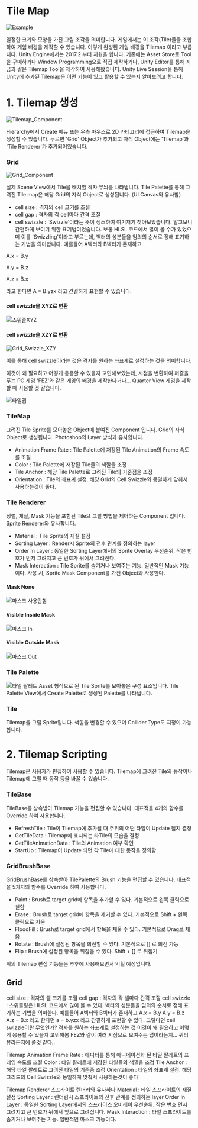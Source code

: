 Tile Map
===========
![Example](./Resources/Example.png)

일정한 크기와 모양을 가진 그림 조각을 의미합니다. 게임에서는 이 조각(Tile)들을 조합하여 게임 배경을 제작할 수 있습니다. 
이렇게 완성된 게임 배경을 Tilemap 이라고 부릅니다.
Unity Engine에서는 2017.2 부터 지원을 합니다. 기존에는 Asset Store로 Tool을 구매하거나 Window Programming으로 직접 제작하거나, 
Unity Editor를 통해 지금과 같은 Tilemap Tool을 제작하여 사용해왔습니다. 
Unity Live Session을 통해 Unity에 추가된 Tilemap은 어떤 기능이 있고 활용할 수 있는지 알아보려고 합니다.

# 1. Tilemap 생성
![Tilemap_Component](./Resources/Create_Tilemap.png)

Hierarchy에서 Create 메뉴 또는 우측 마우스로 2D 카테고리에 접근하여 Tilemap을 생성할 수 있습니다.
누르면 'Grid' Object가 추가되고 자식 Object에는 'Tilemap'과 'Tile Renderer'가 추가되어있습니다.

### Grid
![Grid_Component](./Resources/Grid.PNG)

실제 Scene View에서 Tile을 배치할 격자 무늬를 나타냅니다. Tile Palette를 통해 그려진 Tile map은 해당 Grid의 자식 Object로 생성됩니다.
(UI Canvas와 유사함)

* cell size : 격자의 cell 크기를 조절
* cell gap : 격자의 각 cell마다 간격 조절
* cell swizzle : 'Swizzle'이라는 뜻이 생소하여 여기저기 찾아보았습니다. 알고보니 간편하게 보이기 위한 표기법이었습니다.
보통 HLSL 코드에서 많이 볼 수가 있었으며 이를 'Swizzling'이라고 부르는데, 벡터의 성분들을 임의의 순서로 정해 표기하는 기법을 의미합니다.
예를들어 A벡터와 B벡터가 존재하고

A.x = B.y

A.y = B.z

A.z = B.x

라고 한다면 A = B.yzx 라고 간결하게 표현할 수 있습니다.

#### cell swizzle을 XYZ로 변환
![스위즐XYZ](./Resources/Grid_XYZ.PNG)

#### cell swizzle을 XZY로 변환
![Grid_Swizzle_XZY](./Resources/Grid_XZY.PNG)


이를 통해 cell swizzle이라는 것은 격자를 원하는 좌표계로 설정하는 것을 의미합니다.


이것이 왜 필요하고 어떻게 응용할 수 있을지 고민해보았는데, 시점을 변환하여 퍼즐을 푸는 PC 게임 'FEZ'와 같은 게임의 배경을 제작한다거나...
Quarter View 게임을 제작할 때 사용할 것 같습니다.

![타일맵](./Resources/Tilemap.PNG)
### TileMap
그려진 Tile Sprite를 모아놓은 Object에 붙여진 Component 입니다. Grid의 자식 Object로 생성됩니다. Photoshop의 Layer 방식과 유사합니다.

* Animation Frame Rate : Tile Palette에 저장된 Tile Animation의 Frame 속도를 조절
* Color : Tile Palette에 저장된 Tile들의 색깔을 조정
* Tile Anchor : 해당 Tile Palette로 그려진 Tile의 기준점을 조정
* Orientation : Tile의 좌표계 설정. 해당 Grid의 Cell Swizzle와 동일하게 맞춰서 사용하는것이 좋다.

### Tile Renderer
정렬, 재질, Mask 기능을 포함된 Tile으 그릴 방법을 제어하는 Component 입니다. Sprite Renderer와 유사합니다.

* Material : Tile Sprite의 재질 설정
* Sorting Layer : Render시 Sprite의 전후 관계를 정의하는 layer
* Order In Layer : 동일한 Sorting Layer에서의 Sprite Overlay 우선순위. 작은 번호가 먼저 그려지고 큰 번호가 뒤에서 그려진다.
* Mask Interaction : Tile Sprite를 숨기거나 보여주는 기능. 일반적인 Mask 기능이다. 사용 시, Sprite Mask Component를 가진 Object와 사용한다.

#### Mask None
![마스크 사용안함](./Resources/Mask_None.PNG)
#### Visible Inside Mask
![마스크 In](./Resources/Mask_Inside.PNG)
#### Visible Outside Mask
![마스크 Out](./Resources/Mask_Outside.PNG)

### Tile Palette
![타일 팔레트](./Resources/Mask_Outside.PNG)
Asset 형식으로 된 Tile Sprite를 모아놓은 구성 요소입니다. Tile Palette View에서 Create Palette로 생성된 Palette를 나타냅니다.

### Tile
Tilemap을 그릴 Sprite입니다. 색깔을 변경할 수 있으며 Collider Type도 지정이 가능합니다.

# 2. Tilemap Scripting
Tilemap은 사용자가 편집하여 사용할 수 있습니다. Tilemap에 그려진 Tile의 동작이나 Tilemap에 그릴 때 동작 등을 바꿀 수 있습니다.

### TileBase
TileBase를 상속받아 Tilemap 기능을 편집할 수 있습니다. 대표적을 4개의 함수를 Override 하여 사용합니다.

* RefreshTile : Tile이 Tilemap에 추가될 때 주위의 어떤 타일이 Update 될지 결정
* GetTileData : Tilemap에 표시되는 타Tile의 모습을 결정
* GetTileAnimationData : Tile의 Animation 여부 확인
* StartUp : Tilemap이 Update 되면 각 Tile에 대한 동작을 정의함

### GridBrushBase
GridBrushBase를 상속받아 TilePalette의 Brush 기능을 편집할 수 있습니다. 대표적을 5가지의 함수를 Override 하여 사용합니다.

* Paint : Brush로 target grid에 항목을 추가할 수 있다. 기본적으로 왼쪽 클릭으로 칠함
* Erase : Brush로 target grid에 항목을 제거할 수 있다. 기본적으로 Shift + 왼쪽 클릭으로 지움
* FloodFill : Brush로 target grid에서 항목을 채울 수 있다. 기본적으로 Drag로 채움
* Rotate : Brush에 설정된 항목을 회전할 수 있다. 기본적으로 [] 로 회전 가능
* Flip : Brush에 설정된 항목을 뒤집을 수 있다. Shift + [] 로 뒤집기

위의 Tilemap 편집 기능들은 추후에 사용해보면서 익힐 예정입니다.

## Grid
cell size : 격자의 셀 크기를 조절
cell gap : 격자의 각 셀마다 간격 조절
cell swizzle : 스위즐링은 HLSL 코드에서 많이 볼 수 있다. 벡터의 성분들을 임의의 순서로 정해 표기하는 기법을 의미한다. 예를들어 A벡터와 B벡터가 존재하고
A.x = B.y
A.y = B.z
A.z = B.x
라고 한다면 a = b.yzx 라고 간결하게 표현할 수 있다.
그렇다면 cell swizzle이란 무엇인가? 격자를 원하는 좌표계로 설정하는 것
이것이 왜 필요하고 어떻게 응용할 수 있을지 고민해봄
FEZ와 같이 여러 시점으로 보여주는 맵이라든지...
쿼터뷰라든지에 쓸것 같다..

Tilemap
Animation Frame Rate : 에디터를 통해 애니메이션화 된 타일 팔레트의 프레임 속도를 조절
Color : 타일 팔레트에 저장된 타일들의 색깔을 조정
Tile Anchor : 해당 타일 팔레트로 그려진 타일의 기준좀 조정
Orientation : 타일의 좌표계 설정. 해당 그리드의 Cell Swizzle와 동일하게 맞춰서 사용하는것이 좋다

Tilemap Renderer
스프라이트 렌더러와 유사하다
Material : 타일 스프라이트의 재질 설정
Sorting Layer : 렌더링시 스프라이트의 전후 관계를 정의하는 layer
Order In Layer : 동일한 Sorting Layer에서의 스프라이스 오버레이 우선순위. 작은 번호 먼저 그려지고 큰 번호가 뒤에서 앞으로 그려집니다.
Mask Interaction : 타일 스프라이트를 숨기거나 보여주는 기능. 일반적인 마스크 기능이다.
